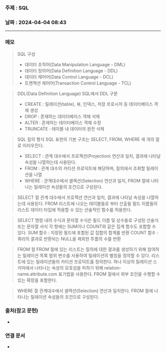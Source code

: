 ### 주제 : SQL

### 날짜 : 2024-04-04 08:43
----
### 메모
> SQL 구성
> 	- 데이터 조작어(Data Manipulation Language - DML)
> 	- 데이터 정의어(Data Definition Language - DDL)
> 	- 데이터 제어어(Data Control Language - DCL)
> 	- 트랜잭션 제어어(Transaction Control Language - TCL)

> DDL(Data Definition Language)
> SQL에서 DDL 구문
> 	- CREATE : 릴레이션(table), 뷰, 인덱스, 저장 프로시저 등 데이터베이스 객체 생성
> 	- DROP : 존재하는 데이터베이스 객체 삭제
> 	- ALTER : 존재하는 데이터베이스 객체 수정
> 	- TRUNCATE : 테이블 내 데이터의 완전 삭제

> SQL 질의 형식
> SQL 표현의 기본 구조는 SELECT, FROM, WHERE 세 개의 절로 이러우진다.
> 	- SELECT : 관계 대수에서 프로젝션(Projection) 연산과 일치, 결과에 나타날 속성을 나열하는데 사용된다.
> 	- FROM : 관계 대수의 카티션 프로덕트에 해당하며, 질의에서 조회할 릴레이션을 나열
> 	- WHERE : 관계대수에서  셀렉션(Selection) 연산과 일치, FROM 절에 나타나는 릴레이션 속성들의 조건으로 구성된다.

> SELECT 절
> 관계 대수에서 프로젝션 연산과 일치, 결과에 나타날 속성을 나열하는데 사용된다.
> FROM 리스트에 나오는 테이블들로 부터 산출될 필드 이름들의 리스트
> 데이터 타입에 적용할 수 있는 산술적인 함수를 허용한다.

> SELECT 명령 내의 수식과 문자열
> 수식은 필드 이름 및 상수들로 구성된 산술식 또는 문자열 서식
> 각 항에는 SUM이나 COUNT와 같은 집계 함수도 포함할 수 있다.
> SUM 함수 : 지정된 필드에 포함된 값 집합의 합계를 반환
> COUNT 함수 : 쿼리의 결과로 반환되는 NULL을 제외한 투플의 수를 반환

> FROM 절
> FROM 절에 있는 리스트는 질의에 대한 결과를 생성하기 위해 참여하는 릴레이션 목록
> 범위 변수를 사용하여 릴레이션의 별칭을 정의할 수 있다.
> 리스트에 있는 릴레이션들의 카티션 프로덕트를 정의한다.
> 하나 이상의 릴레이션 스키마에서 나타나는 속성의 모호성을 피하기 위해 relation-name.attribute.com 표기법을 사용한다.
> FROM 절에서 외부 조인을 수행할 수 있는 확장을 포함한다.

> WHERE 절
> 관계대수에서 셀렉션(Selection) 연산과 일치한다.
> FROM 절에 나타나는 릴레이션 속성들의 조건으로 구성된다.
> 

### 출처(참고 문헌)
-

### 연결 문서
-
